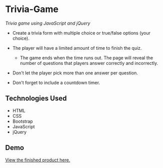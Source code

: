# Trivia-Game

*Trivia game using JavaScript and jQuery*

* Create a trivia form with multiple choice or true/false options (your choice).

* The player will have a limited amount of time to finish the quiz. 

  * The game ends when the time runs out. The page will reveal the number of questions that players answer correctly and incorrectly.

* Don't let the player pick more than one answer per question.

* Don't forget to include a countdown timer.

## Technologies Used
- HTML
- CSS 
- Bootstrap
- JavaScript 
- jQuery 

## Demo

<a href="https://christytreviranus.github.io/Trivia-Game/">View the finished product here.</a>
